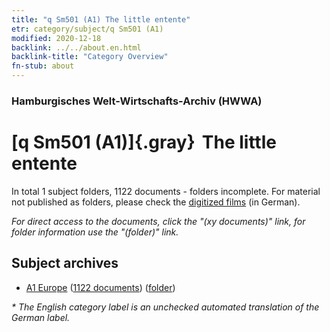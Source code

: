 ```yaml
---
title: "q Sm501 (A1) The little entente"
etr: category/subject/q Sm501 (A1)
modified: 2020-12-18
backlink: ../../about.en.html
backlink-title: "Category Overview"
fn-stub: about
---
```


### Hamburgisches Welt-Wirtschafts-Archiv (HWWA)
# [q Sm501 (A1)]{.gray}&#8201; The little entente&#160; 





In total 1 subject folders, 1122 documents - folders incomplete.
For material not published as folders, please check the [digitized films](/film/h1_sh) (in German).

_For direct access to the documents, click the "(xy documents)" link, for folder information use the "(folder)" link._

## Subject archives


- [A1 Europe](../../../geo/about.en.html#A1) (<a href="https://dfg-viewer.de/show/?tx_dlf[id]=https://pm20.zbw.eu/mets/sh/1408xx/140892/1459xx/145993/public.mets.en.xml" target="_blank">1122 documents</a>) ([folder](http://purl.org/pressemappe20/folder/sh/140892,145993))


_* The English category label is an unchecked automated translation of the German label._

